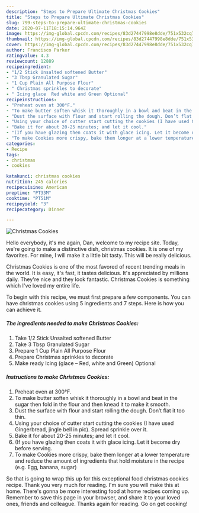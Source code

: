 ```yaml
---
description: "Steps to Prepare Ultimate Christmas Cookies"
title: "Steps to Prepare Ultimate Christmas Cookies"
slug: 799-steps-to-prepare-ultimate-christmas-cookies
date: 2020-07-11T18:15:14.964Z
image: https://img-global.cpcdn.com/recipes/83d27447998e8dde/751x532cq70/christmas-cookies-recipe-main-photo.jpg
thumbnail: https://img-global.cpcdn.com/recipes/83d27447998e8dde/751x532cq70/christmas-cookies-recipe-main-photo.jpg
cover: https://img-global.cpcdn.com/recipes/83d27447998e8dde/751x532cq70/christmas-cookies-recipe-main-photo.jpg
author: Francisco Parker
ratingvalue: 4.3
reviewcount: 12889
recipeingredient:
- "1/2 Stick Unsalted softened Butter"
- "3 Tbsp Granulated Sugar"
- "1 Cup Plain All Purpose Flour"
- " Christmas sprinkles to decorate"
- " Icing glace  Red white and Green Optional"
recipeinstructions:
- "Preheat oven at 300°F."
- "To make butter soften whisk it thoroughly in a bowl and beat in the sugar then fold in the flour and then knead it to make it smooth."
- "Dust the surface with flour and start rolling the dough. Don’t flat it too thin."
- "Using your choice of cutter start cutting the cookies (I have used Gingerbread, jingle bell in pic). Spread sprinkle over it."
- "Bake it for about 20-25 minutes; and let it cool."
- "(If you have glazing then coats it with glace icing. Let it become dry before serving."
- "To make Cookies more crispy, bake them longer at a lower temperature and reduce the amount of ingredients that hold moisture in the recipe (e.g. Egg, banana, sugar)"
categories:
- Recipe
tags:
- christmas
- cookies

katakunci: christmas cookies 
nutrition: 245 calories
recipecuisine: American
preptime: "PT33M"
cooktime: "PT51M"
recipeyield: "3"
recipecategory: Dinner

---
```



![Christmas Cookies](https://img-global.cpcdn.com/recipes/83d27447998e8dde/751x532cq70/christmas-cookies-recipe-main-photo.jpg)

Hello everybody, it's me again, Dan, welcome to my recipe site. Today, we're going to make a distinctive dish, christmas cookies. It is one of my favorites. For mine, I will make it a little bit tasty. This will be really delicious.

Christmas Cookies is one of the most favored of recent trending meals in the world. It is easy, it's fast, it tastes delicious. It's appreciated by millions daily. They're nice and they look fantastic. Christmas Cookies is something which I've loved my entire life.




To begin with this recipe, we must first prepare a few components. You can have christmas cookies using 5 ingredients and 7 steps. Here is how you can achieve it.

<!--inarticleads1-->

##### The ingredients needed to make Christmas Cookies:

1. Take 1/2 Stick Unsalted softened Butter
1. Take 3 Tbsp Granulated Sugar
1. Prepare 1 Cup Plain All Purpose Flour
1. Prepare  Christmas sprinkles to decorate
1. Make ready  Icing (glace – Red, white and Green) Optional




<!--inarticleads2-->

##### Instructions to make Christmas Cookies:

1. Preheat oven at 300°F.
1. To make butter soften whisk it thoroughly in a bowl and beat in the sugar then fold in the flour and then knead it to make it smooth.
1. Dust the surface with flour and start rolling the dough. Don’t flat it too thin.
1. Using your choice of cutter start cutting the cookies (I have used Gingerbread, jingle bell in pic). Spread sprinkle over it.
1. Bake it for about 20-25 minutes; and let it cool.
1. (If you have glazing then coats it with glace icing. Let it become dry before serving.
1. To make Cookies more crispy, bake them longer at a lower temperature and reduce the amount of ingredients that hold moisture in the recipe (e.g. Egg, banana, sugar)




So that is going to wrap this up for this exceptional food christmas cookies recipe. Thank you very much for reading. I'm sure you will make this at home. There's gonna be more interesting food at home recipes coming up. Remember to save this page in your browser, and share it to your loved ones, friends and colleague. Thanks again for reading. Go on get cooking!
